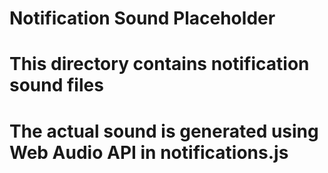 # Notification Sound Placeholder
# This directory contains notification sound files
# The actual sound is generated using Web Audio API in notifications.js
